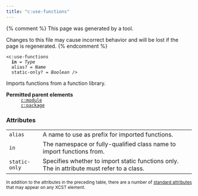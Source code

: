 ```yaml
---
title: "c:use-functions"
---
```


{% comment %}
This page was generated by a tool.

Changes to this file may cause incorrect behavior and will be lost if
the page is regenerated.
{% endcomment %}

<div class="ref-element-syntax language-xml highlighter-rouge"><pre class="highlight"><code><span class="nt">&lt;c:use-functions</span>
  <b>in</b> = <i>Type</i>
  <span>alias</span>? = <i>Name</i>
  <span>static-only</span>? = <i title="One of the values &#34;yes&#34;, &#34;no&#34;, &#34;true&#34;, &#34;false&#34;, &#34;1&#34; or &#34;0&#34;.">Boolean</i> /&gt;</code></pre></div>
<p>Imports functions from a function library.</p>
<dl>
   <dt><b>Permitted parent elements</b></dt>
   <dd><a href="module.html"><code>c:module</code></a></dd>
   <dd><a href="package.html"><code>c:package</code></a></dd>
</dl>
<h3>Attributes</h3>
<div class="table-responsive">
   <table class="ref-attribs">
      <tr>
         <td><code>alias</code></td>
         <td>A name to use as prefix for imported functions.</td>
      </tr>
      <tr>
         <td><code>in</code></td>
         <td>The namespace or fully-qualified class name to import functions from.</td>
      </tr>
      <tr>
         <td><code>static-only</code></td>
         <td>Specifies whether to import static functions only. The in attribute must refer to
            a class.
         </td>
      </tr>
   </table>
</div>
<p><small>
      In addition to the attributes in the preceding table, there are a number of <a href="../c/standard-attributes.html">standard attributes</a> that may appear on any XCST element.
      </small></p>